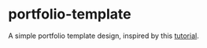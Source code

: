 # portfolio-template

A simple portfolio template design, inspired by this [tutorial](https://www.youtube.com/watch?v=HKuDR0fYtCY).

